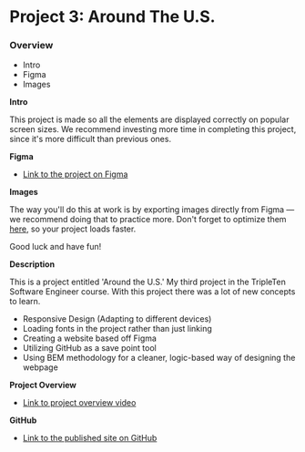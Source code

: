 # Project 3: Around The U.S.

### Overview

- Intro
- Figma
- Images

**Intro**

This project is made so all the elements are displayed correctly on popular screen sizes. We recommend investing more time in completing this project, since it's more difficult than previous ones.

**Figma**

- [Link to the project on Figma](https://www.figma.com/file/ii4xxsJ0ghevUOcssTlHZv/Sprint-3%3A-Around-the-US?node-id=0%3A1)

**Images**

The way you'll do this at work is by exporting images directly from Figma — we recommend doing that to practice more. Don't forget to optimize them [here](https://tinypng.com/), so your project loads faster.

Good luck and have fun!

**Description**

This is a project entitled 'Around the U.S.' My third project in the TripleTen Software Engineer course. With this project there was a lot of new concepts to learn.

- Responsive Design (Adapting to different devices)
- Loading fonts in the project rather than just linking
- Creating a website based off Figma
- Utilizing GitHub as a save point tool
- Using BEM methodology for a cleaner, logic-based way of designing the webpage

**Project Overview**

- [Link to project overview video](https://youtu.be/zGkqc2O4Mm8)

**GitHub**

- [Link to the published site on GitHub](https://iameddysmith.github.io/se_project_aroundtheus/)
